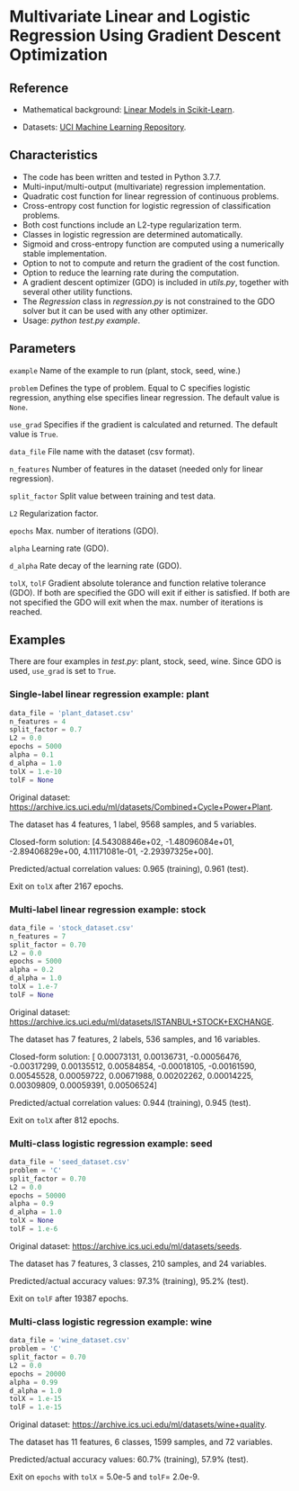 # Multivariate Linear and Logistic Regression Using Gradient Descent Optimization

## Reference

- Mathematical background: [Linear Models in Scikit-Learn](https://scikit-learn.org/stable/modules/linear_model.html).

- Datasets: [UCI Machine Learning Repository](https://archive.ics.uci.edu/ml/datasets.php).

## Characteristics

- The code has been written and tested in Python 3.7.7.
- Multi-input/multi-output (multivariate) regression implementation.
- Quadratic cost function for linear regression of continuous problems.
- Cross-entropy cost function for logistic regression of classification problems.
- Both cost functions include an L2-type regularization term.
- Classes in logistic regression are determined automatically.
- Sigmoid and cross-entropy function are computed using a numerically stable implementation.
- Option to not to compute and return the gradient of the cost function.
- Option to reduce the learning rate during the computation.
- A gradient descent optimizer (GDO) is included in *utils.py*, together with several other utility functions.
- The *Regression* class in *regression.py* is not constrained to the GDO solver but it can be used with any other optimizer.
- Usage: *python test.py example*.

## Parameters

`example` Name of the example to run (plant, stock, seed, wine.)

`problem` Defines the type of problem. Equal to C specifies logistic regression, anything else specifies linear regression. The default value is `None`.

`use_grad` Specifies if the gradient is calculated and returned. The default value is `True`.

`data_file` File name with the dataset (csv format).

`n_features` Number of features in the dataset (needed only for linear regression).

`split_factor` Split value between training and test data.

`L2` Regularization factor.

`epochs` Max. number of iterations (GDO).

`alpha` Learning rate (GDO).

`d_alpha` Rate decay of the learning rate (GDO).

`tolX`, `tolF` Gradient absolute tolerance and function relative tolerance (GDO). If both are specified the GDO will exit if either is satisfied. If both are not specified the GDO will exit when the max. number of iterations is reached.

## Examples

There are four examples in *test.py*: plant, stock, seed, wine. Since GDO is used, `use_grad` is set to `True`.

### Single-label linear regression example: plant

```python
data_file = 'plant_dataset.csv'
n_features = 4
split_factor = 0.7
L2 = 0.0
epochs = 5000
alpha = 0.1
d_alpha = 1.0
tolX = 1.e-10
tolF = None
```

Original dataset: <https://archive.ics.uci.edu/ml/datasets/Combined+Cycle+Power+Plant>.

The dataset has 4 features, 1 label, 9568 samples, and 5 variables.

Closed-form solution: [4.54308846e+02, -1.48096084e+01, -2.89406829e+00,  4.11171081e-01, -2.29397325e+00].

Predicted/actual correlation values: 0.965 (training), 0.961 (test).

Exit on `tolX` after 2167 epochs.

### Multi-label linear regression example: stock

```python
data_file = 'stock_dataset.csv'
n_features = 7
split_factor = 0.70
L2 = 0.0
epochs = 5000
alpha = 0.2
d_alpha = 1.0
tolX = 1.e-7
tolF = None
```

Original dataset: <https://archive.ics.uci.edu/ml/datasets/ISTANBUL+STOCK+EXCHANGE>.

The dataset has 7 features, 2 labels, 536 samples, and 16 variables.

Closed-form solution: [ 0.00073131,  0.00136731, -0.00056476, -0.00317299,  0.00135512,  0.00584854, -0.00018105, -0.00161590,  0.00545528,  0.00059722,  0.00671988,  0.00202262,  0.00014225,  0.00309809,  0.00059391,  0.00506524]

Predicted/actual correlation values: 0.944 (training), 0.945 (test).

Exit on `tolX` after 812 epochs.

### Multi-class logistic regression example: seed

```python
data_file = 'seed_dataset.csv'
problem = 'C'
split_factor = 0.70
L2 = 0.0
epochs = 50000
alpha = 0.9
d_alpha = 1.0
tolX = None
tolF = 1.e-6
```

Original dataset: <https://archive.ics.uci.edu/ml/datasets/seeds>.

The dataset has 7 features, 3 classes, 210 samples, and 24 variables.

Predicted/actual accuracy values: 97.3% (training), 95.2% (test).

Exit on `tolF` after 19387 epochs.

### Multi-class logistic regression example: wine

```python
data_file = 'wine_dataset.csv'
problem = 'C'
split_factor = 0.70
L2 = 0.0
epochs = 20000
alpha = 0.99
d_alpha = 1.0
tolX = 1.e-15
tolF = 1.e-15
```

Original dataset: <https://archive.ics.uci.edu/ml/datasets/wine+quality>.

The dataset has 11 features, 6 classes, 1599 samples, and 72 variables.

Predicted/actual accuracy values: 60.7% (training), 57.9% (test).

Exit on `epochs` with `tolX` = 5.0e-5 and `tolF`= 2.0e-9.
